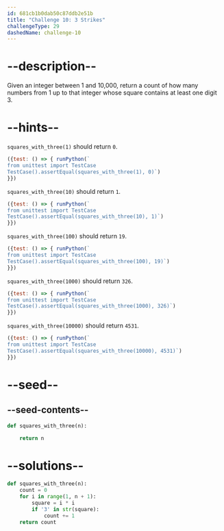 ```yaml
---
id: 681cb1b0dab50c87ddb2e51b
title: "Challenge 10: 3 Strikes"
challengeType: 29
dashedName: challenge-10
---
```


# --description--

Given an integer between 1 and 10,000, return a count of how many numbers from 1 up to that integer whose square contains at least one digit 3.

# --hints--

`squares_with_three(1)` should return `0`.

```js
({test: () => { runPython(`
from unittest import TestCase
TestCase().assertEqual(squares_with_three(1), 0)`)
}})
```

`squares_with_three(10)` should return `1`.

```js
({test: () => { runPython(`
from unittest import TestCase
TestCase().assertEqual(squares_with_three(10), 1)`)
}})
```

`squares_with_three(100)` should return `19`.

```js
({test: () => { runPython(`
from unittest import TestCase
TestCase().assertEqual(squares_with_three(100), 19)`)
}})
```

`squares_with_three(1000)` should return `326`.

```js
({test: () => { runPython(`
from unittest import TestCase
TestCase().assertEqual(squares_with_three(1000), 326)`)
}})
```

`squares_with_three(10000)` should return `4531`.

```js
({test: () => { runPython(`
from unittest import TestCase
TestCase().assertEqual(squares_with_three(10000), 4531)`)
}})
```

# --seed--

## --seed-contents--

```py
def squares_with_three(n):

    return n
```

# --solutions--

```py
def squares_with_three(n):
    count = 0
    for i in range(1, n + 1):
        square = i * i
        if '3' in str(square):
            count += 1
    return count
```
